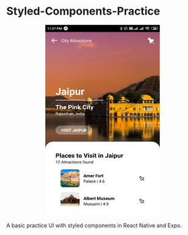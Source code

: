 # Styled-Components-Practice

<p align="center">
  <img src="https://github.com/juhitiwari/Styled-Components-Practice/blob/master/s1.jpg" width="300" height="500" />
</p>

A basic practice UI with styled components in React Native and Expo.
